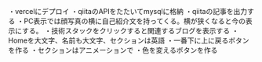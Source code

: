 ・vercelにデプロイ
・qiitaのAPIをたたいてmysqlに格納
・qiitaの記事を出力する
・PC表示では顔写真の横に自己紹介文を持ってくる。横が狭くなると今の表示にする。
・技術スタックをクリックすると関連するブログを表示する
・Homeを大文字、名前も大文字、セクションは英語
・一番下に上に戻るボタンを作る
・セクションはアニメーションで
・色を変えるボタンを作る